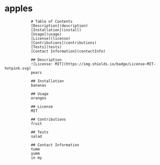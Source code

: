  # apples
                
                # Table of Contents
                [Description](description)
                [Installation](install)
                [Usage](usage)
                [License](license)
                [Contributions](contributions)
                [Tests](tests)
                [Contact Information](contactInfo)

                ## Description
                ![License: MIT](https://img.shields.io/badge/License-MIT-hotpink.svg)
                pears

                ## Installation
                bananas

                ## Usage
                oranges

                ## License
                MIT

                ## Contributions
                fruit

                ## Tests
                salad

                ## Contact Information
                tumm
                yumm
                in my
            
